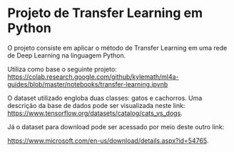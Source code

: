 # Projeto de Transfer Learning em Python 
O projeto consiste em aplicar o método de Transfer Learning em uma rede de Deep Learning na linguagem Python.  

Utiliza como base o seguinte projeto: 
https://colab.research.google.com/github/kylemath/ml4a-guides/blob/master/notebooks/transfer-learning.ipynb 

O dataset utilizado engloba duas classes: gatos e cachorros. Uma descrição da base de dados pode ser visualizada neste link: https://www.tensorflow.org/datasets/catalog/cats_vs_dogs. 

Já o dataset para download pode ser acessado por meio deste outro link:

https://www.microsoft.com/en-us/download/details.aspx?id=54765. 

